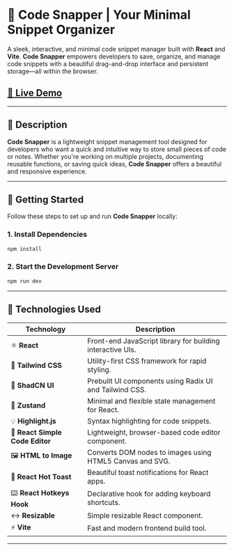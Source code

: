 # 📸 Code Snapper | Your Minimal Snippet Organizer

A sleek, interactive, and minimal code snippet manager built with **React** and **Vite**. **Code Snapper** empowers developers to save, organize, and manage code snippets with a beautiful drag-and-drop interface and persistent storage—all within the browser.

## [🔗 Live Demo](https://code-snapper-theta.vercel.app/)

---

## 📝 Description

**Code Snapper** is a lightweight snippet management tool designed for developers who want a quick and intuitive way to store small pieces of code or notes. Whether you're working on multiple projects, documenting reusable functions, or saving quick ideas, **Code Snapper** offers a beautiful and responsive experience.

---

## 🚀 Getting Started

Follow these steps to set up and run **Code Snapper** locally:

### 1. **Install Dependencies**
```bash
npm install
```

### 2. **Start the Development Server**
```bash
npm run dev
```

---

## 🧰 Technologies Used

| Technology                  | Description                                                                 |
|-----------------------------|-----------------------------------------------------------------------------|
| ⚛️ **React**               | Front-end JavaScript library for building interactive UIs.                  |
| 🎨 **Tailwind CSS**        | Utility-first CSS framework for rapid styling.                             |
| 🧱 **ShadCN UI**           | Prebuilt UI components using Radix UI and Tailwind CSS.                     |
| 🐻 **Zustand**             | Minimal and flexible state management for React.                            |
| 💡 **Highlight.js**        | Syntax highlighting for code snippets.                                      |
| 🧾 **React Simple Code Editor** | Lightweight, browser-based code editor component.                  |
| 🖼️ **HTML to Image**       | Converts DOM nodes to images using HTML5 Canvas and SVG.                    |
| 🔔 **React Hot Toast**     | Beautiful toast notifications for React apps.                              |
| ⌨️ **React Hotkeys Hook** | Declarative hook for adding keyboard shortcuts.                             |
| ↔️ **Resizable**           | Simple resizable React component.                                           |
| ⚡ **Vite**                | Fast and modern frontend build tool.                                        |

---
